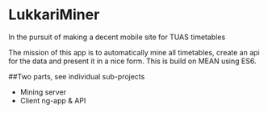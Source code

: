 # LukkariMiner
In the pursuit of making a decent mobile site for TUAS timetables

The mission of this app is to automatically mine all timetables, create an api for the data and present it in a nice form.
This is build on MEAN using ES6.

##Two parts, see individual sub-projects

* Mining server
* Client ng-app & API
